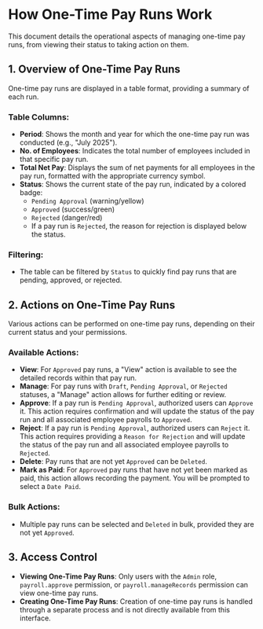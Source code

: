# How One-Time Pay Runs Work

This document details the operational aspects of managing one-time pay runs, from viewing their status to taking action on them.

## 1. Overview of One-Time Pay Runs

One-time pay runs are displayed in a table format, providing a summary of each run.

### Table Columns:

*   **Period**: Shows the month and year for which the one-time pay run was conducted (e.g., "July 2025").
*   **No. of Employees**: Indicates the total number of employees included in that specific pay run.
*   **Total Net Pay**: Displays the sum of net payments for all employees in the pay run, formatted with the appropriate currency symbol.
*   **Status**: Shows the current state of the pay run, indicated by a colored badge:
    *   `Pending Approval` (warning/yellow)
    *   `Approved` (success/green)
    *   `Rejected` (danger/red)
    *   If a pay run is `Rejected`, the reason for rejection is displayed below the status.

### Filtering:

*   The table can be filtered by `Status` to quickly find pay runs that are pending, approved, or rejected.

## 2. Actions on One-Time Pay Runs

Various actions can be performed on one-time pay runs, depending on their current status and your permissions.

### Available Actions:

*   **View**: For `Approved` pay runs, a "View" action is available to see the detailed records within that pay run.
*   **Manage**: For pay runs with `Draft`, `Pending Approval`, or `Rejected` statuses, a "Manage" action allows for further editing or review.
*   **Approve**: If a pay run is `Pending Approval`, authorized users can `Approve` it. This action requires confirmation and will update the status of the pay run and all associated employee payrolls to `Approved`.
*   **Reject**: If a pay run is `Pending Approval`, authorized users can `Reject` it. This action requires providing a `Reason for Rejection` and will update the status of the pay run and all associated employee payrolls to `Rejected`.
*   **Delete**: Pay runs that are not yet `Approved` can be `Deleted`.
*   **Mark as Paid**: For `Approved` pay runs that have not yet been marked as paid, this action allows recording the payment. You will be prompted to select a `Date Paid`.

### Bulk Actions:

*   Multiple pay runs can be selected and `Deleted` in bulk, provided they are not yet `Approved`.

## 3. Access Control

*   **Viewing One-Time Pay Runs**: Only users with the `Admin` role, `payroll.approve` permission, or `payroll.manageRecords` permission can view one-time pay runs.
*   **Creating One-Time Pay Runs**: Creation of one-time pay runs is handled through a separate process and is not directly available from this interface.
